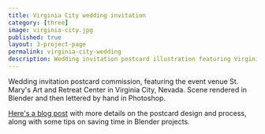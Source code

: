 ```yaml
---
title: Virginia City wedding invitation
category: [three]
image: virginia-city.jpg
published: true
layout: 3-project-page
permalink: virginia-city-wedding
description: Wedding invitation postcard illustration featuring Virginia City, Nevada. 
---
```

Wedding invitation postcard commission, featuring the event venue St. Mary's Art and Retreat Center in Virginia City, Nevada. Scene rendered in Blender and then lettered by hand in Photoshop.  

[Here's a blog post](/virginia-city-postcard) with more details on the postcard design and process, along with some tips on saving time in Blender projects.